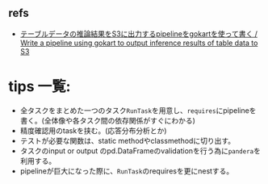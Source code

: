 ## refs

- [テーブルデータの推論結果をS3に出力するpipelineをgokartを使って書く / Write a pipeline using gokart to output inference results of table data to S3](https://speakerdeck.com/sansan_randd/write-a-pipeline-using-gokart-to-output-inference-results-of-table-data-to-s3?slide=18)

# tips 一覧:

- 全タスクをまとめた一つのタスク`RunTask`を用意し、`requires`にpipelineを書く。(全体像や各タスク間の依存関係がすぐにわかる)
- 精度確認用のtaskを挟む。(応答分布分析とか)
- テストが必要な関数は、static methodやclassmethodに切り出す。
- タスクのinput or output のpd.DataFrameのvalidationを行う為に`pandera`を利用する。
- pipelineが巨大になった際に、`RunTask`のrequiresを更にnestする。
